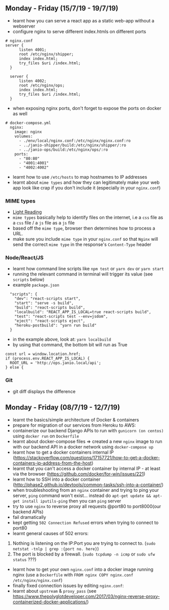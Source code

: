 ## Monday - Friday (15/7/19 - 19/7/19)
- learnt how you can serve a react app as a static web-app without a webserver
- configure nginx to serve different index.htmls on different ports 

```
# nginx.conf
server {
      listen 4001;
      root /etc/nginx/shipper;
      index index.html;
      try_files $uri /index.html;
  }

  server {
      listen 4002;
      root /etc/nginx/ops;
      index index.html;
      try_files $uri /index.html;
  }
```

- when exposing nginx ports, don't forget to expose the ports on docker as well

```
# docker-compose.yml
  nginx:
    image: nginx
    volumes:
      - ./env/local/nginx.conf:/etc/nginx/nginx.conf:ro
      - ../janio-shipper/build:/etc/nginx/shipper/:ro
      - ../janio-ops/build:/etc/nginx/ops/:ro
    ports:
      - "80:80"
      - "4001:4001"
      - "4002:4002"
```

- learnt how to use `/etc/hosts` to map hostnames to IP addresses
- learnt about `mime types` and how they can legitimately make your web app look like crap if you don't include it (especially in your `nginx.conf`)

### MIME types
- [Light Reading](https://www.cyberciti.biz/faq/how-to-override-content-type-with-nginx-web-server/)
- `mime types` basically help to identify files on the internet, i.e a `css` file as a `css` file / a `js` file as a `js` file
- based off the `mime type`, browser then determines how to process a URL.
- make sure you include `mime type` in your `nginx.conf` so that `Nginx` will send the correct `mime type` in the response's `Content-Type` header

### Node/React/JS
- learnt how command line scripts like `npm test` or `yarn dev` or `yarn start`
- running the relevant command in terminal will trigger its value (see `scripts` below)
- example `package.json`

```
  "scripts": {
    "dev": "react-scripts start",
    "start": "serve -s build",
    "build": "react-scripts build",
    "localbuild": "REACT_APP_IS_LOCAL=true react-scripts build",
    "test": "react-scripts test --env=jsdom",
    "eject": "react-scripts eject",
    "heroku-postbuild": "yarn run build"
  }
```

- in the example above, look at: `yarn localbuild`
- by using that command, the bottom bit will run as True

```
const url = window.location.href;
if (process.env.REACT_APP_IS_LOCAL) {
  ROOT_URL = 'http://ops.janio.local/api';
} else {
```

### Git
- git diff displays the difference


## Monday - Friday (08/7/19 - 12/7/19)
- learnt the basics/simple architecture of Docker & containers
- prepare for migration of our services from Heroku to AWS:
- containerize our backend Django APIs to run with `gunicorn (on centos)` using `docker run` on `Dockerfile`
- learnt about docker-compose files => created a new `nginx` image to run with our backend API in a docker network using `docker-compose up`
- learnt how to get a docker containers internal IP (https://stackoverflow.com/questions/17157721/how-to-get-a-docker-containers-ip-address-from-the-host)
- learnt that you can't access a docker container by internal IP - at least via the browser (https://github.com/docker/for-win/issues/221)
- learnt how to SSH into a docker container (http://phase2.github.io/devtools/common-tasks/ssh-into-a-container/)
- when troubleshooting from an `nginx` container and trying to ping your server, `ping` command won't exist... instead do `apt-get update && apt-get install iputils-ping` then you can `ping` server
- try to use `nginx` to reverse proxy all requests @port80 to port8000(our backend APIs)
- fail dramatically
- kept getting `502 Connection Refused` errors when trying to connect to port80
- learnt general causes of 502 errors:
1) Nothing is listening on the IP:Port you are trying to connect to. (`sudo netstat -tnlp | grep :{port no. here}`)
2) The port is blocked by a firewall. (`sudo tcpdump -n icmp` or `sudo ufw status` ???)
- learnt how to get your own `nginx.conf` into a docker image running nginx (use a `Dockerfile` with `FROM nginx
COPY nginx.conf /etc/nginx/nginx.conf`)
- finally fixed connection issues by editing `nginx.conf`:
- learnt about `upstream` & `proxy_pass` (see https://www.thepolyglotdeveloper.com/2017/03/nginx-reverse-proxy-containerized-docker-applications/)